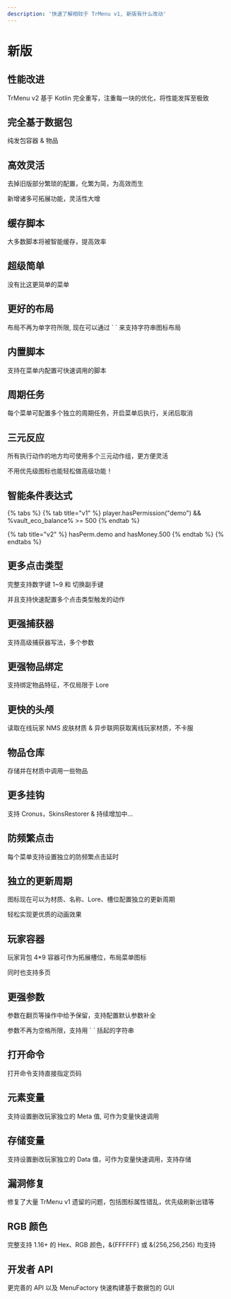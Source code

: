 ```yaml
---
description: '快速了解相较于 TrMenu v1, 新版有什么改动'
---
```


# 新版

## **性能改进**

TrMenu v2 基于 Kotlin 完全重写，注重每一块的优化，将性能发挥至极致

## 完全基于数据包

纯发包容器 & 物品

## 高效灵活

去掉旧版部分繁琐的配置，化繁为简，为高效而生

新增诸多可拓展功能，灵活性大增

## 缓存脚本

大多数脚本将被智能缓存，提高效率

## 超级简单

没有比这更简单的菜单

## 更好的布局

布局不再为单字符所限, 现在可以通过 \` \` 来支持字符串图标布局

## 内置脚本

支持在菜单内配置可快速调用的脚本

## 周期任务

每个菜单可配置多个独立的周期任务，开启菜单后执行，关闭后取消

## 三元反应

所有执行动作的地方均可使用多个三元动作组，更方便灵活

不用优先级图标也能轻松做高级功能！

## 智能条件表达式

{% tabs %}
{% tab title="v1" %}
player.hasPermission\("demo"\) && %vault\_eco\_balance% &gt;= 500
{% endtab %}

{% tab title="v2" %}
hasPerm.demo and hasMoney.500
{% endtab %}
{% endtabs %}

## 更多点击类型

完整支持数字键 1~9 和 切换副手键

并且支持快速配置多个点击类型触发的动作

## 更强捕获器

支持高级捕获器写法，多个参数

## 更强物品绑定

支持绑定物品特征，不仅局限于 Lore

## 更快的头颅

读取在线玩家 NMS 皮肤材质 & 异步联网获取离线玩家材质，不卡服

## 物品仓库

存储并在材质中调用一些物品

## 更多挂钩

支持 Cronus，SkinsRestorer & 持续增加中...

## 防频繁点击

每个菜单支持设置独立的防频繁点击延时

## 独立的更新周期

图标现在可以为材质、名称、Lore、槽位配置独立的更新周期

轻松实现更优质的动画效果

## 玩家容器

玩家背包 4\*9 容器可作为拓展槽位，布局菜单图标

同时也支持多页

## 更强参数

参数在翻页等操作中给予保留，支持配置默认参数补全

参数不再为空格所限，支持用 \` \` 括起的字符串

## 打开命令

打开命令支持直接指定页码

## 元素变量

支持设置删改玩家独立的 Meta 值, 可作为变量快速调用

## 存储变量

支持设置删改玩家独立的 Data 值，可作为变量快速调用，支持存储

## 漏洞修复

修复了大量 TrMenu v1 遗留的问题，包括图标属性错乱，优先级刷新出错等

## RGB 颜色

完整支持 1.16+ 的 Hex、RGB 颜色，&{FFFFFF} 或 &{256,256,256} 均支持

## 开发者 API

更完善的 API 以及 MenuFactory 快速构建基于数据包的 GUI

